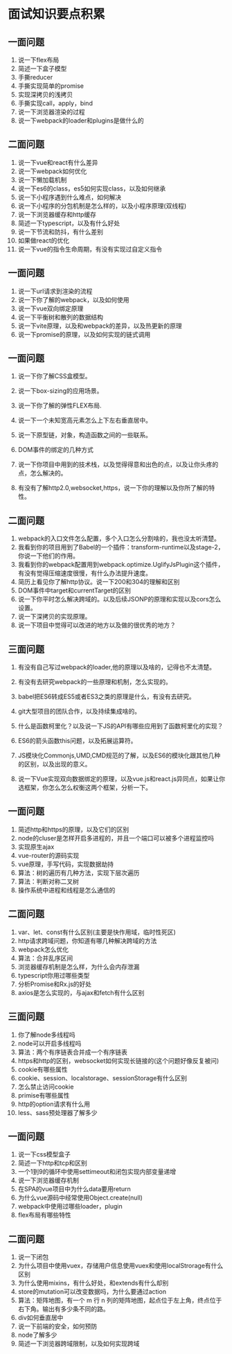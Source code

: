 # 面试知识要点积累

## 一面问题

1. 说一下flex布局
2. 简述一下盒子模型
3. 手撕reducer
4. 手撕实现简单的promise
5. 实现深拷贝的浅拷贝
6. 手撕实现call，apply，bind
7. 说一下浏览器渲染的过程
8. 说一下webpack的loader和plugins是做什么的

## 二面问题

1. 说一下vue和react有什么差异
2. 说一下webpack如何优化
3. 说一下懒加载机制
4. 说一下es6的class，es5如何实现class，以及如何继承
5. 说一下小程序遇到什么难点，如何解决
6. 说一下小程序的分包机制是怎么样的，以及小程序原理(双线程)
7. 说一下浏览器缓存和http缓存
8. 简述一下typescript，以及有什么好处
9. 说一下节流和防抖，有什么差别
10. 如果做react的优化
11. 说一下vue的指令生命周期，有没有实现过自定义指令

## 一面问题

1. 说一下url请求到渲染的流程
2. 说一下你了解的webpack，以及如何使用
3. 说一下vue双向绑定原理
4. 说一下平衡树和散列的数据结构
5. 说一下vite原理，以及和webpack的差异，以及热更新的原理
6. 说一下promise的原理，以及如何实现的链式调用

## 一面问题

1. 说一下你了解CSS盒模型。

2. 说一下box-sizing的应用场景。

3. 说一下你了解的弹性FLEX布局.

4. 说一下一个未知宽高元素怎么上下左右垂直居中。

5. 说一下原型链，对象，构造函数之间的一些联系。

6. DOM事件的绑定的几种方式

7. 说一下你项目中用到的技术栈，以及觉得得意和出色的点，以及让你头疼的点，怎么解决的。

8. 有没有了解http2.0,websocket,https，说一下你的理解以及你所了解的特性。

## 二面问题

1. webpack的入口文件怎么配置，多个入口怎么分割啥的，我也没太听清楚。
2. 我看到你的项目用到了Babel的一个插件：transform-runtime以及stage-2，你说一下他们的作用。
3. 我看到你的webpack配置用到webpack.optimize.UglifyJsPlugin这个插件，有没有觉得压缩速度很慢，有什么办法提升速度。
4. 简历上看见你了解http协议。说一下200和304的理解和区别
5. DOM事件中target和currentTarget的区别
6. 说一下你平时怎么解决跨域的。以及后续JSONP的原理和实现以及cors怎么设置。
7. 说一下深拷贝的实现原理。
8. 说一下项目中觉得可以改进的地方以及做的很优秀的地方？


## 三面问题

1. 有没有自己写过webpack的loader,他的原理以及啥的，记得也不太清楚。

2. 有没有去研究webpack的一些原理和机制，怎么实现的。

3. babel把ES6转成ES5或者ES3之类的原理是什么，有没有去研究。

4. git大型项目的团队合作，以及持续集成啥的。

5. 什么是函数柯里化？以及说一下JS的API有哪些应用到了函数柯里化的实现？

6. ES6的箭头函数this问题，以及拓展运算符。

7. JS模块化Commonjs,UMD,CMD规范的了解，以及ES6的模块化跟其他几种的区别，以及出现的意义。

8. 说一下Vue实现双向数据绑定的原理，以及vue.js和react.js异同点，如果让你选框架，你怎么怎么权衡这两个框架，分析一下。



## 一面问题

1. 简述http和https的原理，以及它们的区别
2. node的cluser是怎样开启多进程的，并且一个端口可以被多个进程监控吗
3. 实现原生ajax
4. vue-router的源码实现
5. vue原理，手写代码，实现数据劫持
6. 算法：树的遍历有几种方法，实现下层次遍历
7. 算法：判断对称二叉树
8. 操作系统中进程和线程是怎么通信的

## 二面问题

1. var、let、const有什么区别(主要是快作用域，临时性死区)
2. http请求跨域问题，你知道有哪几种解决跨域的方法
3. webpack怎么优化
4. 算法：合并乱序区间
5. 浏览器缓存机制是怎么样，为什么会内存泄漏
6. typescript你用过哪些类型
7. 分析Promise和Rx.js的好处
8. axios是怎么实现的，与ajax和fetch有什么区别

## 三面问题

1. 你了解node多线程吗
2. node可以开启多线程吗
3. 算法：两个有序链表合并成一个有序链表
4. https和http的区别，websocket如何实现长链接的(这个问题好像反复被问)
5. cookie有哪些属性
6. cookie、session、localstorage、sessionStorage有什么区别
7. 怎么禁止访问cookie
8. primise有哪些属性
9. http的option请求有什么用
10. less、sass预处理器了解多少

## 一面问题

1. 说一下css模型盒子
2. 简述一下http和tcp和区别
3. 一个1到9的循环中使用settimeout和闭包实现内部变量递增
4. 说一下浏览器缓存机制
5. 在SPA的vue项目中为什么data要用return
6. 为什么vue源码中经常使用Object.create(null)
7. webpack中使用过哪些loader，plugin
8. flex布局有哪些特性

## 二面问题

1. 说一下闭包
2. 为什么项目中使用vuex，存储用户信息使用vuex和使用localStrorage有什么区别
3. 为什么使用mixins，有什么好处，和extends有什么却别
4. store的mutation可以改变数据吗，为什么要通过action
5. 算法：矩阵地图，有一个 m 行 n 列的矩阵地图，起点位于左上角，终点位于右下角。输出有多少条不同的路。
6. div如何垂直居中
7. 说一下前端的安全，如何预防
8. node了解多少
9. 简述一下浏览器跨域限制，以及如何实现跨域

